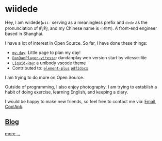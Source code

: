 # wiidede

Hey, I am wiidede(`wii-` serving as a meaningless prefix and `dede` as the pronunciation of 的的, and my Chinese name is `小的的`). A front-end engineer based in Shanghai.

I have a lot of interest in Open Source. So far, I have done these things:

- [`my-day`](https://github.com/wiidede/my-day): Little page to plan my day!
- [`DanDanPlayer-vitesse`](https://github.com/wiidede/DanDanPlayer-vitesse): dandanplay web version start by vitesse-lite
- [`Liquid-Ray`](https://github.com/wiidede/Liquid-Ray): a unibody vscode theme
- Contributed to: [`element-plus`](https://github.com/element-plus/element-plus/pulls?q=is%3Apr+author%3Awiidede) [`pdf2docx`](https://github.com/dothinking/pdf2docx/pulls?q=is:pr+author:wiidede)

I am trying to do more on Open Source.

Outside of programming, I also enjoy photography. I am trying to establish a habit of doing exercise, learning English, and keeping a diary.

I would be happy to make new friends, so feel free to contact me via: [Email](mailto:wiixdede@gmail.com), [CoolApk](http://www.coolapk.com/u/641913).

## [Blog](/posts)

<ThePosts pinned />

[more ...](/posts)
